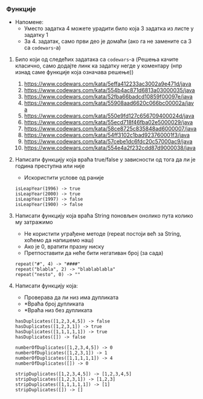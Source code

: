 ### Функције

- Напомене: 
    - Уместо задатка 4 можете урадити било која 3 задатка из листе у задатку 1
    - За 4. задатак, само први део је домаћи (ако га не замените са 3 са `codewars`-a)

1. Било који од следећих задатака са `codewars`-a (Решења качите класично, само додајте линк ка задатку негде у коментару (нпр изнад саме функције која означава решење)) 
    1. https://www.codewars.com/kata/5effa412233ac3002a9e471d/java
    2. https://www.codewars.com/kata/554b4ac871d6813a03000035/java
    3. https://www.codewars.com/kata/52fba66badcd10859f00097e/java
    4. https://www.codewars.com/kata/55908aad6620c066bc00002a/java
    5. https://www.codewars.com/kata/550e9fd127c656709400024d/java
    6. https://www.codewars.com/kata/55ecd718f46fba02e5000029/java
    7. https://www.codewars.com/kata/58ce8725c835848ad6000007/java
    8. https://www.codewars.com/kata/54ff3102c1bad923760001f3/java
    9. https://www.codewars.com/kata/57cebe1dc6fdc20c57000ac9/java
    10. https://www.codewars.com/kata/554e4a2f232cdd87d9000038/java


2. Написати функцију која враћа true/false у зависности од тога да ли је година преступна или није
    - Искористити услове од раније

    ```
    isLeapYear(1996) -> true
    isLeapYear(2000) -> true
    isLeapYear(1997) -> false
    isLeapYear(1900) -> false
    ```

3. Написати функцију која враћа String поновљен онолико пута колико му затражимо
    - Не користити уграђене методе (repeat постоји већ за String, хоћемо да напишемо наш)
    - Ако је 0, вратити празну ниску
    - Претпоставити да неће бити негативан број (за сада)

    ```
    repeat("#", 4) -> "####"
    repeat("blabla", 2) -> "blablablabla"
    repeat("nesto", 0) -> ""
    ```

4. Написати функцију која:
    - Проверава да ли низ има дупликата
    - *Враћа број дупликата
    - *Враћа низ без дупликата

    ```
    hasDuplicates([1,2,3,4,5]) -> false
    hasDuplicates([1,2,3,1]) -> true
    hasDuplicates([1,1,1,1,1]) -> true
    hasDuplicates([]) -> false

    numberOfDuplicates([1,2,3,4,5]) -> 0
    numberOfDuplicates([1,2,3,1]) -> 1
    numberOfDuplicates([1,1,1,1,1]) -> 4
    numberOfDuplicates([]) -> 0

    stripDuplicates([1,2,3,4,5]) -> [1,2,3,4,5]
    stripDuplicates([1,2,3,1]) -> [1,2,3]
    stripDuplicates([1,1,1,1,1]) -> [1]
    stripDuplicates([]) -> []
    ```